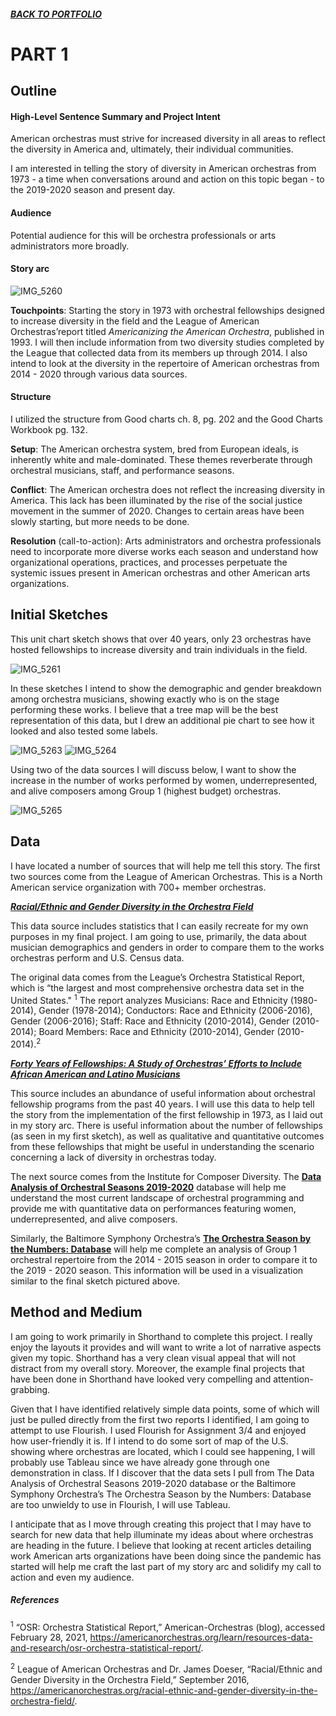 ##### [**BACK TO PORTFOLIO**](/portfoliopage_main.md)


# PART 1

## Outline
#### High-Level Sentence Summary and Project Intent

American orchestras must strive for increased diversity in all areas to reflect the diversity in America and, ultimately, their individual communities.

I am interested in telling the story of diversity in American orchestras from 1973 - a time when conversations around and action on this topic began - to the 2019-2020 season and present day.

#### Audience
Potential audience for this will be orchestra professionals or arts administrators more broadly. 

#### Story arc
![IMG_5260](https://user-images.githubusercontent.com/78331869/109432594-e57d7280-79d9-11eb-9880-54f2f0eef74c.jpg)

**Touchpoints**:
Starting the story in 1973 with orchestral fellowships designed to increase diversity in the field and the League of American Orchestras’report titled _Americanizing the American Orchestra_, published in 1993. I will then include information from two diversity studies completed by the League that collected data from its members up through 2014. I also intend to look at the diversity in the repertoire of American orchestras from 2014 - 2020 through various data sources. 

#### Structure 
I utilized the structure from Good charts ch. 8, pg. 202 and the Good Charts Workbook pg. 132.

**Setup**: The American orchestra system, bred from European ideals, is inherently white and male-dominated. These themes reverberate through orchestral musicians, staff, and performance seasons.

**Conflict**: The American orchestra does not reflect the increasing diversity in America. This lack has been illuminated by the rise of the social justice movement in the summer of 2020. Changes to certain areas have been slowly starting, but more needs to be done.

**Resolution** (call-to-action): Arts administrators and orchestra professionals need to incorporate more diverse works each season and understand how organizational operations, practices, and processes perpetuate the systemic issues present in American orchestras and other American arts organizations.

## Initial Sketches

This unit chart sketch shows that over 40 years, only 23 orchestras have hosted fellowships to increase diversity and train individuals in the field.


![IMG_5261](https://user-images.githubusercontent.com/78331869/109432689-689ec880-79da-11eb-840a-443ed8a4b935.jpg)

In these sketches I intend to show the demographic and gender breakdown among orchestra musicians, showing exactly who is on the stage performing these works. I believe that a tree map will be the best representation of this data, but I drew an additional pie chart to see how it looked and also tested some labels. 

![IMG_5263](https://user-images.githubusercontent.com/78331869/109432694-73595d80-79da-11eb-9a90-b2cb3345f683.jpg)
![IMG_5264](https://user-images.githubusercontent.com/78331869/109432699-7a806b80-79da-11eb-8f7b-955e63b19922.jpg)

Using two of the data sources I will discuss below, I want to show the increase in the number of works performed by women, underrepresented, and alive composers among Group 1 (highest budget) orchestras. 

![IMG_5265](https://user-images.githubusercontent.com/78331869/109432704-81a77980-79da-11eb-9307-3a5ee20f0a77.jpg)

## Data

I have located a number of sources that will help me tell this story. The first two sources come from the League of American Orchestras. This is a North American service organization with 700+ member orchestras. 

[**_Racial/Ethnic and Gender Diversity in the Orchestra Field_**](https://americanorchestras.org/racial-ethnic-and-gender-diversity-in-the-orchestra-field/)

This data source includes statistics that I can easily recreate for my own purposes in my final project. I am going to use, primarily, the data about musician demographics and genders in order to compare them to the works orchestras perform and U.S. Census data.

The original data comes from the League’s Orchestra Statistical Report, which is “the largest and most comprehensive orchestra data set in the United States." <sup>1</sup> The report analyzes Musicians: Race and Ethnicity (1980-2014), Gender (1978-2014); Conductors: Race and Ethnicity (2006-2016), Gender (2006-2016); Staff: Race and Ethnicity (2010-2014), Gender (2010-2014); Board Members: Race and Ethnicity (2010-2014), Gender (2010-2014).<sup>2</sup>


[**_Forty Years of Fellowships: A Study of Orchestras’ Efforts to Include African American and Latino Musicians_**](https://americanorchestras.org/forty-years-of-fellowships-a-study-of-orchestras-efforts-to-include-african-american-and-latino-musicians/)

This source includes an abundance of useful information about orchestral fellowship programs from the past 40 years. I will use this data to help tell the story from the implementation of the first fellowship in 1973, as I laid out in my story arc. There is useful information about the number of fellowships (as seen in my first sketch), as well as qualitative and quantitative outcomes from these fellowships that might be useful in understanding the scenario concerning a lack of diversity in orchestras today. 


The next source comes from the Institute for Composer Diversity. The [**Data Analysis of Orchestral Seasons 2019-2020**](https://www.composerdiversity.com/orchestra-seasons) database will help me understand the most current landscape of orchestral programming and provide me with quantitative data on performances featuring women, underrepresented, and alive composers. 

Similarly, the Baltimore Symphony Orchestra’s [**The Orchestra Season by the Numbers: Database**](https://www.bsomusic.org/stories/the-orchestra-season-by-the-numbers-database/) will help me complete an analysis of Group 1 orchestral repertoire from the 2014 - 2015 season in order to compare it to the 2019 - 2020 season. This information will be used in a visualization similar to the final sketch pictured above. 

## Method and Medium

I am going to work primarily in Shorthand to complete this project. I really enjoy the layouts it provides and will want to write a lot of narrative aspects given my topic. Shorthand has a very clean visual appeal that will not distract from my overall story. Moreover, the example final projects that have been done in Shorthand have looked very compelling and attention-grabbing. 

Given that I have identified relatively simple data points, some of which will just be pulled directly from the first two reports I identified, I am going to attempt to use Flourish. I used Flourish for Assignment 3/4 and enjoyed how user-friendly it is. If I intend to do some sort of map of the U.S. showing where orchestras are located, which I could see happening, I will probably use Tableau since we have already gone through one demonstration in class. If I discover that the data sets I pull from  The Data Analysis of Orchestral Seasons 2019-2020 database or the Baltimore Symphony Orchestra’s The Orchestra Season by the Numbers: Database are too unwieldy to use in Flourish, I will use Tableau. 

I anticipate that as I move through creating this project that I may have to search for new data that help illuminate my ideas about where orchestras are heading in the future. I believe that looking at recent articles detailing work American arts organizations have been doing since the pandemic has started will help me craft the last part of my story arc and solidify my call to action and even my audience. 


##### References
<sup>1</sup>  “OSR: Orchestra Statistical Report,” American-Orchestras (blog), accessed February 28, 2021, https://americanorchestras.org/learn/resources-data-and-research/osr-orchestra-statistical-report/.

<sup>2</sup> League of American Orchestras and Dr. James Doeser, “Racial/Ethnic and Gender Diversity in the Orchestra Field,” September 2016, https://americanorchestras.org/racial-ethnic-and-gender-diversity-in-the-orchestra-field/.
